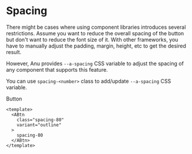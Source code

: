 # Spacing

There might be cases where using component libraries introduces several restrictions. Assume you want to reduce the overall spacing of the button but don't want to reduce the font size of it. With other frameworks, you have to manually adjust the padding, margin, height, etc to get the desired result.

However, Anu provides `--a-spacing` CSS variable to adjust the spacing of any component that supports this feature.

You can use `spacing-<number>` class to add/update `--a-spacing` CSS variable.

<ABtn class="spacing-80" variant="outline">Button</ABtn>

```vue{3}
<template>
  <ABtn
    class="spacing-80"
    variant="outline"
  >
    spacing-80
  </ABtn>
</template>
```
